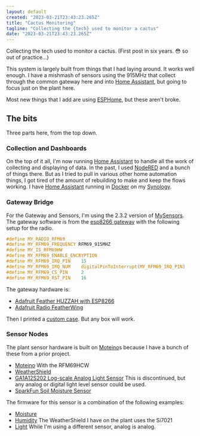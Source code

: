 ```yaml
---
layout: default
created: "2023-03-21T23:43:23.265Z"
title: "Cactus Monitoring"
tagline: "Collecting the {tech} used to monitor a cactus"
date: "2023-03-21T23:43:23.265Z"
---
```


Collecting the tech used to monitor a cactus.  (First post in six years. 😳 so out of practice…)

This system is largely built from things that I had laying around. It works well enough.  I have a mishmash of sensors using the 915MHz that collect through the common gateway here and into [Home Assistant][], but going to focus just on the plant here.

Most new things that I add are using [ESPHome][], but these aren't broke.

## The bits

Three parts here, from the top down.

### Collection and Dashboards

On the top of it all, I'm now running [Home Assistant][] to handle all the work of collecting and displaying of data.
In the past, I used [NodeRED][] and a bunch of things there.  But as I tried to pull in various other home automation things, I got tired
of the amount of rebuilding to make and keep the flows working.
I have [Home Assistant][] running in [Docker][] on my [Synology][].

### Gateway Bridge

For the Gateway and Sensors, I'm using the 2.3.2 version of [MySensors][].  The gateway software is from the [esp8266 gateway](https://www.mysensors.org/build/esp8266_gateway) with the following setup for the radio.

```c
#define MY_RADIO_RFM69
#define MY_RFM69_FREQUENCY RFM69_915MHZ
#define MY_IS_RFM69HW
#define MY_RFM69_ENABLE_ENCRYPTION
#define MY_RFM69_IRQ_PIN    15
#define MY_RFM69_IRQ_NUM    digitalPinToInterrupt(MY_RFM69_IRQ_PIN)
#define MY_RFM69_CS_PIN     2
#define MY_RFM69_RST_PIN    16
```

The gateway hardware is:

- [Adafruit Feather HUZZAH with ESP8266](https://www.adafruit.com/product/2821)
- [Adafruit Radio FeatherWing](https://www.adafruit.com/product/3229)

Then I printed a [custom case](https://github.com/tadpol/scads/blob/master/Cases/feather-stacked.scad). But any box will work.

### Sensor Nodes

The plant sensor hardware is built on [Moteino][]s because I have a bunch of these from a prior project.

- [Moteino](https://lowpowerlab.com/shop/product/99) With the RFM69HCW
- [WeatherShield](https://lowpowerlab.com/shop/product/123)
- [GA1A12S202 Log-scale Analog Light Sensor](https://www.adafruit.com/product/1384) This is discontinued, but any analog or digital light level sensor could be used.
- [SparkFun Soil Moisture Sensor](https://www.sparkfun.com/products/13322)

The firmware for this sensor is a combination of the following examples:

- [Moisture](https://www.mysensors.org/build/moisture)
- [Humidity](https://www.mysensors.org/build/humidity_si7021) The WeatherShield I have on the plant uses the Si7021
- [Light](https://www.mysensors.org/build/light-lm393) While I'm using a different sensor, analog is analog.

[Home Assistant]: https://home-assistant.io/
[ESPHome]: https://esphome.io/
[NodeRED]: https://nodered.org/
[Docker]: https://docker.com/
[Synology]: https://synology.com/
[MySensors]: https://www.mysensors.org/
[Moteino]: https://lowpowerlab.com/moteino/
